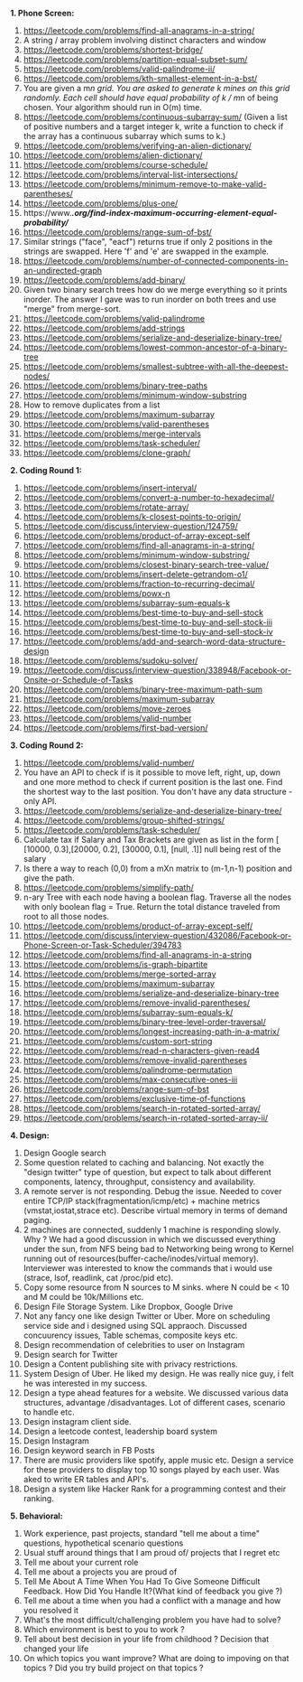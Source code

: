 **1. Phone Screen:**
1. https://leetcode.com/problems/find-all-anagrams-in-a-string/
2. A string / array problem involving distinct characters and window
3. https://leetcode.com/problems/shortest-bridge/
4. https://leetcode.com/problems/partition-equal-subset-sum/
5. https://leetcode.com/problems/valid-palindrome-ii/
6. https://leetcode.com/problems/kth-smallest-element-in-a-bst/
7. You are given a m*n grid. You are asked to generate k mines on this grid randomly. Each cell should have equal probability of k / m*n of being chosen. Your algorithm should run in O(m) time.
8. https://leetcode.com/problems/continuous-subarray-sum/
(Given a list of positive numbers and a target integer k, write a function to check if the array has a continuous subarray which sums to k.)
9. https://leetcode.com/problems/verifying-an-alien-dictionary/
10. https://leetcode.com/problems/alien-dictionary/
11. https://leetcode.com/problems/course-schedule/
12. https://leetcode.com/problems/interval-list-intersections/
13. https://leetcode.com/problems/minimum-remove-to-make-valid-parentheses/
14. https://leetcode.com/problems/plus-one/
15. https://www.***.org/find-index-maximum-occurring-element-equal-probability/***
16. https://leetcode.com/problems/range-sum-of-bst/
17. Similar strings ("face", "eacf") returns true if only 2 positions in the strings are swapped. Here \'f\' and \'e\' are swapped in the example.
18. https://leetcode.com/problems/number-of-connected-components-in-an-undirected-graph
19. https://leetcode.com/problems/add-binary/
20. Given two binary search trees how do we merge everything so it prints inorder. The answer I gave was to run inorder on both trees and use "merge" from merge-sort.
21. https://leetcode.com/problems/valid-palindrome
22. https://leetcode.com/problems/add-strings
23. https://leetcode.com/problems/serialize-and-deserialize-binary-tree/
24. https://leetcode.com/problems/lowest-common-ancestor-of-a-binary-tree
25. https://leetcode.com/problems/smallest-subtree-with-all-the-deepest-nodes/
26. https://leetcode.com/problems/binary-tree-paths
27. https://leetcode.com/problems/minimum-window-substring
28. How to remove duplicates from a list
29. https://leetcode.com/problems/maximum-subarray
30. https://leetcode.com/problems/valid-parentheses
31. https://leetcode.com/problems/merge-intervals
32. https://leetcode.com/problems/task-scheduler/
33. https://leetcode.com/problems/clone-graph/

**2. Coding Round 1:**
1. https://leetcode.com/problems/insert-interval/
2. https://leetcode.com/problems/convert-a-number-to-hexadecimal/
3. https://leetcode.com/problems/rotate-array/
4. https://leetcode.com/problems/k-closest-points-to-origin/
5. https://leetcode.com/discuss/interview-question/124759/
6. https://leetcode.com/problems/product-of-array-except-self
7. https://leetcode.com/problems/find-all-anagrams-in-a-string/
8. https://leetcode.com/problems/minimum-window-substring/
9. https://leetcode.com/problems/closest-binary-search-tree-value/
10. https://leetcode.com/problems/insert-delete-getrandom-o1/
11. https://leetcode.com/problems/fraction-to-recurring-decimal/
12. https://leetcode.com/problems/powx-n
13. https://leetcode.com/problems/subarray-sum-equals-k
14. https://leetcode.com/problems/best-time-to-buy-and-sell-stock
15. https://leetcode.com/problems/best-time-to-buy-and-sell-stock-iii
16. https://leetcode.com/problems/best-time-to-buy-and-sell-stock-iv
17. https://leetcode.com/problems/add-and-search-word-data-structure-design
18. https://leetcode.com/problems/sudoku-solver/
19. https://leetcode.com/discuss/interview-question/338948/Facebook-or-Onsite-or-Schedule-of-Tasks
20. https://leetcode.com/problems/binary-tree-maximum-path-sum
21. https://leetcode.com/problems/maximum-subarray
22. https://leetcode.com/problems/move-zeroes
23. https://leetcode.com/problems/valid-number
24. https://leetcode.com/problems/first-bad-version/

**3. Coding Round 2:**
1. https://leetcode.com/problems/valid-number/
2. You have an API to check if is it possible to move left, right, up, down and one more method to check if current position is the last one. Find the shortest way to the last position. You don\'t have any data structure - only API.
3. https://leetcode.com/problems/serialize-and-deserialize-binary-tree/
4. https://leetcode.com/problems/group-shifted-strings/
5. https://leetcode.com/problems/task-scheduler/
6. Calculate tax if Salary and Tax Brackets are given as list in the form
[ [10000, 0.3],[20000, 0.2], [30000, 0.1], [null, .1]]
null being rest of the salary
7. Is there a way to reach (0,0) from a mXn matrix to (m-1,n-1) position and give the path.
8. https://leetcode.com/problems/simplify-path/
9. n-ary Tree with each node having a boolean flag. Traverse all the nodes with only boolean flag = True. Return the total distance traveled from root to all those nodes.
10. https://leetcode.com/problems/product-of-array-except-self/
11. https://leetcode.com/discuss/interview-question/432086/Facebook-or-Phone-Screen-or-Task-Scheduler/394783
12. https://leetcode.com/problems/find-all-anagrams-in-a-string
13. https://leetcode.com/problems/is-graph-bipartite
14. https://leetcode.com/problems/merge-sorted-array
15. https://leetcode.com/problems/maximum-subarray
16. https://leetcode.com/problems/serialize-and-deserialize-binary-tree
17. https://leetcode.com/problems/remove-invalid-parentheses/
18. https://leetcode.com/problems/subarray-sum-equals-k/
19. https://leetcode.com/problems/binary-tree-level-order-traversal/
20. https://leetcode.com/problems/longest-increasing-path-in-a-matrix/
21. https://leetcode.com/problems/custom-sort-string
22. https://leetcode.com/problems/read-n-characters-given-read4
23. https://leetcode.com/problems/remove-invalid-parentheses
24. https://leetcode.com/problems/palindrome-permutation
25. https://leetcode.com/problems/max-consecutive-ones-iii
26. https://leetcode.com/problems/range-sum-of-bst
27. https://leetcode.com/problems/exclusive-time-of-functions
28. https://leetcode.com/problems/search-in-rotated-sorted-array/
29. https://leetcode.com/problems/search-in-rotated-sorted-array-ii/

**4. Design:**
1. Design Google search
2. Some question related to caching and balancing. Not exactly the "design twitter" type of question, but expect to talk about different components, latency, throughput, consistency and availability.
3. A remote server is not responding. Debug the issue. Needed to cover entire TCP/IP stack(fragmentation/icmp/etc) + machine metrics (vmstat,iostat,strace etc). Describe virtual memory in terms of demand paging.
4. 2 machines are connected, suddenly 1 machine is responding slowly. Why ?
We had a good discussion in which we discussed everything under the sun, from NFS being bad to Networking being wrong to Kernel running out of resources(buffer-cache/inodes/virtual memory). Interviewer was interested to know the commands that i would use (strace, lsof, readlink, cat /proc/pid etc).
5. Copy some resource from N sources to M sinks. where N could be < 10 and M could be 10k/Millions etc.
6. Design File Storage System. Like Dropbox, Google Drive
7. Not any fancy one like design Twitter or Uber. More on scheduling service side and i designed using SQL appraoch. Discussed concuurency issues, Table schemas, composite keys etc.
8. Design recommendation of celebrities to user on Instagram
9. Design search for Twitter
10. Design a Content publishing site with privacy restrictions.
11. System Design of Uber. He liked my design. He was really nice guy, i felt he was interested in my success.
12. Design a type ahead features for a website. We discussed various data structures, advantage /disadvantages. Lot of different cases, scenario to handle etc.
13. Design instagram client side.
14. Design a leetcode contest, leadership board system
15. Design Instagram
16. Design keyword search in FB Posts
17. There are music providers like spotify, apple music etc. Design a service for these providers to display top 10 songs played by each user. Was aked to write ER tables and API\'s.
18. Design a system like Hacker Rank for a programming contest and their ranking.

**5. Behavioral:**
1. Work experience, past projects, standard "tell me about a time" questions, hypothetical scenario questions
2. Usual stuff around things that I am proud of/ projects that I regret etc
3. Tell me about your current role
4. Tell me about a projects you are proud of
5. Tell Me About A Time When You Had To Give Someone Difficult Feedback. How Did You Handle It?(What kind of feedback you give ?)
6. Tell me about a time when you had a conflict with a manage and how you resolved it
7. What\'s the most difficult/challenging problem you have had to solve?
8. Which environment is best to you to work ?
9. Tell about best decision in your life from childhood ? Decision that changed your life
10. On which topics you want improve? What are doing to impoving on that topics ? Did you try build project on that topics ?
